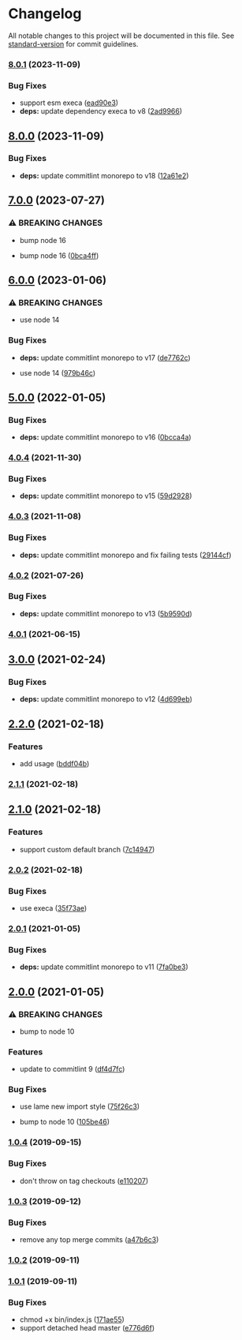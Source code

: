# Changelog

All notable changes to this project will be documented in this file. See [standard-version](https://github.com/conventional-changelog/standard-version) for commit guidelines.

### [8.0.1](https://github.com/CrowdStrike/commitlint/compare/v8.0.0...v8.0.1) (2023-11-09)


### Bug Fixes

* support esm execa ([ead90e3](https://github.com/CrowdStrike/commitlint/commit/ead90e3f9b0b3813d649472234eb41a97d78b7a6))
* **deps:** update dependency execa to v8 ([2ad9966](https://github.com/CrowdStrike/commitlint/commit/2ad9966b84251fc3401ee3884fc2df30eb6b707d))

## [8.0.0](https://github.com/CrowdStrike/commitlint/compare/v7.0.0...v8.0.0) (2023-11-09)


### Bug Fixes

* **deps:** update commitlint monorepo to v18 ([12a61e2](https://github.com/CrowdStrike/commitlint/commit/12a61e2e7799c55bbc787b345b1fb9de4ac07ca9))

## [7.0.0](https://github.com/CrowdStrike/commitlint/compare/v6.0.0...v7.0.0) (2023-07-27)


### ⚠ BREAKING CHANGES

* bump node 16

* bump node 16 ([0bca4ff](https://github.com/CrowdStrike/commitlint/commit/0bca4ff0ef57b695307408ef441cab675468d225))

## [6.0.0](https://github.com/CrowdStrike/commitlint/compare/v5.0.0...v6.0.0) (2023-01-06)


### ⚠ BREAKING CHANGES

* use node 14

### Bug Fixes

* **deps:** update commitlint monorepo to v17 ([de7762c](https://github.com/CrowdStrike/commitlint/commit/de7762c353d58a20378add401cf9c4be2a102171))


* use node 14 ([979b46c](https://github.com/CrowdStrike/commitlint/commit/979b46c271838dc63dcefb859a49add46c3aab9e))

## [5.0.0](https://github.com/CrowdStrike/commitlint/compare/v4.0.4...v5.0.0) (2022-01-05)


### Bug Fixes

* **deps:** update commitlint monorepo to v16 ([0bcca4a](https://github.com/CrowdStrike/commitlint/commit/0bcca4af7ea13a27a8c7b14f58c5bab584e0cdc5))

### [4.0.4](https://github.com/CrowdStrike/commitlint/compare/v4.0.3...v4.0.4) (2021-11-30)


### Bug Fixes

* **deps:** update commitlint monorepo to v15 ([59d2928](https://github.com/CrowdStrike/commitlint/commit/59d29284f12d32ff0b006b132c74fedda6e8c1d3))

### [4.0.3](https://github.com/CrowdStrike/commitlint/compare/v4.0.2...v4.0.3) (2021-11-08)


### Bug Fixes

* **deps:** update commitlint monorepo and fix failing tests ([29144cf](https://github.com/CrowdStrike/commitlint/commit/29144cf97dc29feb3780c91c5f698067d7b848fd))

### [4.0.2](https://github.com/CrowdStrike/commitlint/compare/v4.0.1...v4.0.2) (2021-07-26)


### Bug Fixes

* **deps:** update commitlint monorepo to v13 ([5b9590d](https://github.com/CrowdStrike/commitlint/commit/5b9590df62d4e66008bbe8d4bfc4bb7a60b8774c))

### [4.0.1](https://github.com/CrowdStrike/commitlint/compare/v4.0.0...v4.0.1) (2021-06-15)

## [3.0.0](https://github.com/CrowdStrike/commitlint/compare/v2.2.0...v3.0.0) (2021-02-24)


### Bug Fixes

* **deps:** update commitlint monorepo to v12 ([4d699eb](https://github.com/CrowdStrike/commitlint/commit/4d699eb4a187d4a8ae5d35c70f57789cded9ad6b))

## [2.2.0](https://github.com/CrowdStrike/commitlint/compare/v2.1.1...v2.2.0) (2021-02-18)


### Features

* add usage ([bddf04b](https://github.com/CrowdStrike/commitlint/commit/bddf04b195b8cc0d0930fd0745744279c71c5042))

### [2.1.1](https://github.com/CrowdStrike/commitlint/compare/v2.1.0...v2.1.1) (2021-02-18)

## [2.1.0](https://github.com/CrowdStrike/commitlint/compare/v2.0.2...v2.1.0) (2021-02-18)


### Features

* support custom default branch ([7c14947](https://github.com/CrowdStrike/commitlint/commit/7c14947d2eb164067f0f4d25486fca87a28306bb))

### [2.0.2](https://github.com/CrowdStrike/commitlint/compare/v2.0.1...v2.0.2) (2021-02-18)


### Bug Fixes

* use execa ([35f73ae](https://github.com/CrowdStrike/commitlint/commit/35f73ae5e8ad53f770d7b08cc11830ac4714677c))

### [2.0.1](https://github.com/CrowdStrike/commitlint/compare/v2.0.0...v2.0.1) (2021-01-05)


### Bug Fixes

* **deps:** update commitlint monorepo to v11 ([7fa0be3](https://github.com/CrowdStrike/commitlint/commit/7fa0be3c74942dca178a1f1a9b959bb38466bf49))

## [2.0.0](https://github.com/CrowdStrike/commitlint/compare/v1.0.4...v2.0.0) (2021-01-05)


### ⚠ BREAKING CHANGES

* bump to node 10

### Features

* update to commitlint 9 ([df4d7fc](https://github.com/CrowdStrike/commitlint/commit/df4d7fc2a374c21e72fe75513d983ae04563b75c))


### Bug Fixes

* use lame new import style ([75f26c3](https://github.com/CrowdStrike/commitlint/commit/75f26c38e228c65a1621b7c9eef9aa9b8a6f33c4))


* bump to node 10 ([105be46](https://github.com/CrowdStrike/commitlint/commit/105be46c41c9bacab3c01c4f0a25c786e4dd44d5))

### [1.0.4](https://github.com/CrowdStrike/commitlint/compare/v1.0.3...v1.0.4) (2019-09-15)


### Bug Fixes

* don't throw on tag checkouts ([e110207](https://github.com/CrowdStrike/commitlint/commit/e110207))

### [1.0.3](https://github.com/CrowdStrike/commitlint/compare/v1.0.2...v1.0.3) (2019-09-12)


### Bug Fixes

* remove any top merge commits ([a47b6c3](https://github.com/CrowdStrike/commitlint/commit/a47b6c3))

### [1.0.2](https://github.com/CrowdStrike/commitlint/compare/v1.0.1...v1.0.2) (2019-09-11)

### [1.0.1](https://github.com/CrowdStrike/commitlint/compare/v1.0.0...v1.0.1) (2019-09-11)


### Bug Fixes

* chmod +x bin/index.js ([171ae55](https://github.com/CrowdStrike/commitlint/commit/171ae55))
* support detached head master ([e776d6f](https://github.com/CrowdStrike/commitlint/commit/e776d6f))
